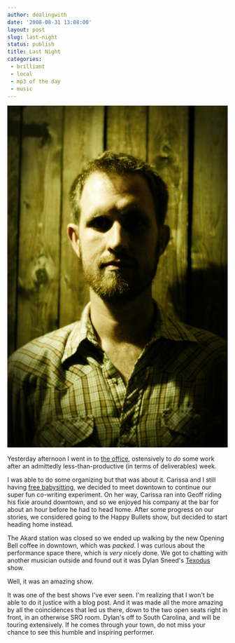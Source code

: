 ```yaml
---
author: dealingwith
date: '2008-08-31 13:08:00'
layout: post
slug: last-night
status: publish
title: Last Night
categories:
 - brilliant
 - local
 - mp3 of the day
 - music
---
```


[![](/assets/2008/08/dylan.jpg)](http://www.flickr.com/photos/wadegriffith/1185207162/)

Yesterday afternoon I went in to [the office][5], ostensively to _do_ some work after an admittedly less-than-productive (in terms of deliverables) week.

I was able to do some organizing but that was about it. Carissa and I still having [free babysitting][8], we decided to meet downtown to continue our super fun co-writing experiment. On her way, Carissa ran into Geoff riding his fixie around downtown, and so we enjoyed his company at the bar for about an hour before he had to head home. After some progress on our stories, we considered going to the Happy Bullets show, but decided to start heading home instead.

The Akard station was closed so we ended up walking by the new Opening Bell coffee in downtown, which was _packed_. I was curious about the performance space there, which is _very_ nicely done. We got to chatting with another musician outside and found out it was Dylan Sneed's [Texodus][13] show.

Well, it was an amazing show.

It was one of the best shows I've ever seen. I'm realizing that I won't be able to do it justice with a blog post. And it was made all the more amazing by all the coincidences that led us there, down to the two open seats right in front, in an otherwise SRO room. Dylan's off to South Carolina, and will be touring extensively. If he comes through your town, do not miss your chance to see this humble and inspiring performer.

   [5]: http://flickr.com/photos/ninjatune/2243431695/

   [8]: http://twitter.com/carissa/statuses/898243202

   [13]: http://flickr.com/photos/frogers/2579127117/
